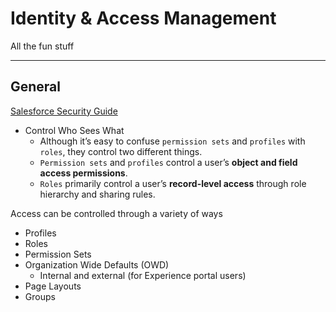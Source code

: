# Identity & Access Management

All the fun stuff

---

## General

[Salesforce Security Guide](https://developer.salesforce.com/docs/atlas.en-us.securityImplGuide.meta/securityImplGuide/salesforce_security_guide.htm)

- Control Who Sees What
  - Although it’s easy to confuse `permission sets` and `profiles` with `roles`, they control two different things.
  - `Permission sets` and `profiles` control a user’s **object and field access permissions**.
  - `Roles` primarily control a user’s **record-level access** through role hierarchy and sharing rules.

Access can be controlled through a variety of ways

- Profiles
- Roles
- Permission Sets
- Organization Wide Defaults (OWD)
  - Internal and external (for Experience portal users)
- Page Layouts
- Groups
